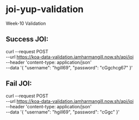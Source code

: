 # joi-yup-validation
Week-10 Validation

## Success JOI:

curl --request POST \
  --url https://koa-data-validation.iamharmangill.now.sh/api/joi \
  --header 'content-type: application/json' \
  --data '{
  "username": "hgill69",
  "password": "cGgchcg67"
}'

## Fail JOI:

curl --request POST \
  --url https://koa-data-validation.iamharmangill.now.sh/api/joi \
  --header 'content-type: application/json' \
  --data '{
  "username": "hgill69",
  "password": "cGgc"
}'
